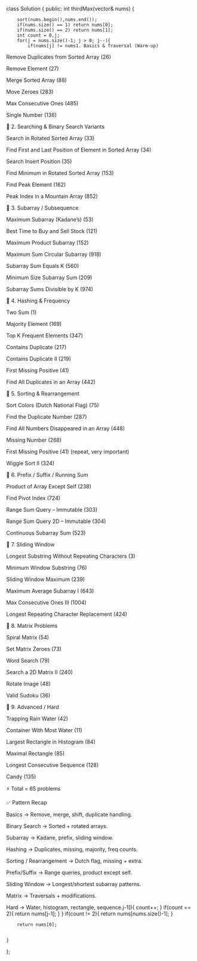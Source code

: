 class Solution {
public:
    int thirdMax(vector<int>& nums) {
        
        sort(nums.begin(),nums.end());
        if(nums.size() == 1) return nums[0];
        if(nums.size() == 2) return nums[1];
        int count = 0,j;
        for(j = nums.size()-1; j > 0; j--){
            if(nums[j] != nums1. Basics & Traversal (Warm-up)

Remove Duplicates from Sorted Array (26)

Remove Element (27)

Merge Sorted Array (88)

Move Zeroes (283)

Max Consecutive Ones (485)

Single Number (136)

🔹 2. Searching & Binary Search Variants

Search in Rotated Sorted Array (33)

Find First and Last Position of Element in Sorted Array (34)

Search Insert Position (35)

Find Minimum in Rotated Sorted Array (153)

Find Peak Element (162)

Peak Index in a Mountain Array (852)

🔹 3. Subarray / Subsequence

Maximum Subarray (Kadane’s) (53)

Best Time to Buy and Sell Stock (121)

Maximum Product Subarray (152)

Maximum Sum Circular Subarray (918)

Subarray Sum Equals K (560)

Minimum Size Subarray Sum (209)

Subarray Sums Divisible by K (974)

🔹 4. Hashing & Frequency

Two Sum (1)

Majority Element (169)

Top K Frequent Elements (347)

Contains Duplicate (217)

Contains Duplicate II (219)

First Missing Positive (41)

Find All Duplicates in an Array (442)

🔹 5. Sorting & Rearrangement

Sort Colors (Dutch National Flag) (75)

Find the Duplicate Number (287)

Find All Numbers Disappeared in an Array (448)

Missing Number (268)

First Missing Positive (41) (repeat, very important)

Wiggle Sort II (324)

🔹 6. Prefix / Suffix / Running Sum

Product of Array Except Self (238)

Find Pivot Index (724)

Range Sum Query – Immutable (303)

Range Sum Query 2D – Immutable (304)

Continuous Subarray Sum (523)

🔹 7. Sliding Window

Longest Substring Without Repeating Characters (3)

Minimum Window Substring (76)

Sliding Window Maximum (239)

Maximum Average Subarray I (643)

Max Consecutive Ones III (1004)

Longest Repeating Character Replacement (424)

🔹 8. Matrix Problems

Spiral Matrix (54)

Set Matrix Zeroes (73)

Word Search (79)

Search a 2D Matrix II (240)

Rotate Image (48)

Valid Sudoku (36)

🔹 9. Advanced / Hard

Trapping Rain Water (42)

Container With Most Water (11)

Largest Rectangle in Histogram (84)

Maximal Rectangle (85)

Longest Consecutive Sequence (128)

Candy (135)

⚡ Total = 65 problems

✅ Pattern Recap

Basics → Remove, merge, shift, duplicate handling.

Binary Search → Sorted + rotated arrays.

Subarray → Kadane, prefix, sliding window.

Hashing → Duplicates, missing, majority, freq counts.

Sorting / Rearrangement → Dutch flag, missing + extra.

Prefix/Suffix → Range queries, product except self.

Sliding Window → Longest/shortest subarray patterns.

Matrix → Traversals + modifications.

Hard → Water, histogram, rectangle, sequence.j-1]){
                count++;
            }
            if(count == 2){
                return nums[j-1];
            }
        }
        if(count != 2){
            return nums[nums.size()-1];
        }
        
        return nums[0];
    

    }
};
